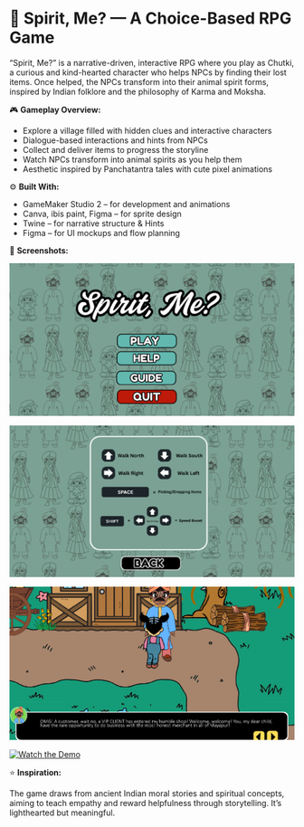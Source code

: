 # 🌸 Spirit, Me? — A Choice-Based RPG Game
“Spirit, Me?” is a narrative-driven, interactive RPG where you play as Chutki, a curious and kind-hearted character who helps NPCs by finding their lost items. Once helped, the NPCs transform into their animal spirit forms, inspired by Indian folklore and the philosophy of Karma and Moksha.

🎮 **Gameplay Overview:**

- Explore a village filled with hidden clues and interactive characters
- Dialogue-based interactions and hints from NPCs
- Collect and deliver items to progress the storyline
- Watch NPCs transform into animal spirits as you help them
- Aesthetic inspired by Panchatantra tales with cute pixel animations

⚙️ **Built With:**

- GameMaker Studio 2 – for development and animations
- Canva, ibis paint, Figma – for sprite design
- Twine – for narrative structure & Hints
- Figma – for UI mockups and flow planning

📸 **Screenshots:**

![Game Preview](start_page.png)

![Game Preview](controls.png)

![Game Preview](dialogue.png)


[![Watch the Demo](https://img.youtube.com/vi/IYOAgFRAGM8/0.jpg)](https://youtu.be/IYOAgFRAGM8)



⭐ **Inspiration:**

The game draws from ancient Indian moral stories and spiritual concepts, aiming to teach empathy and reward helpfulness through storytelling. It’s lighthearted but meaningful.
